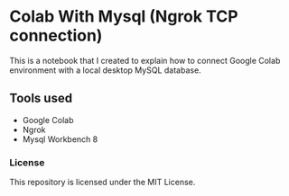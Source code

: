# Colab With Mysql (Ngrok TCP connection)
This is a notebook that I created to explain how to connect Google Colab environment with a local desktop MySQL database.
## Tools used
- Google Colab
- Ngrok
- Mysql Workbench 8
### License
This repository is licensed under the MIT License.
